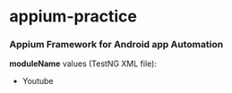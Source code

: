 # appium-practice

### Appium Framework for Android app Automation

**moduleName** values (TestNG XML file):
- Youtube
